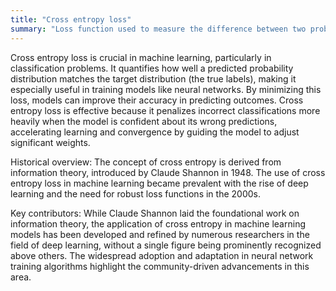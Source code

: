 ```yaml
---
title: "Cross entropy loss"
summary: "Loss function used to measure the difference between two probability distributions for a given random variable or set of events."
---
```

Cross entropy loss is crucial in machine learning, particularly in classification problems. It quantifies how well a predicted probability distribution matches the target distribution (the true labels), making it especially useful in training models like neural networks. By minimizing this loss, models can improve their accuracy in predicting outcomes. Cross entropy loss is effective because it penalizes incorrect classifications more heavily when the model is confident about its wrong predictions, accelerating learning and convergence by guiding the model to adjust significant weights.

Historical overview: The concept of cross entropy is derived from information theory, introduced by Claude Shannon in 1948. The use of cross entropy loss in machine learning became prevalent with the rise of deep learning and the need for robust loss functions in the 2000s.

Key contributors: While Claude Shannon laid the foundational work on information theory, the application of cross entropy in machine learning models has been developed and refined by numerous researchers in the field of deep learning, without a single figure being prominently recognized above others. The widespread adoption and adaptation in neural network training algorithms highlight the community-driven advancements in this area.

